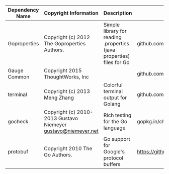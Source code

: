 
| Dependency Name | Copyright Information | Description |	Repo URL | License Type	| License URL |	Forked from |
|-----------------|-----------------------|-------------|----------|--------------|-------------|-------------|
|Goproperties|Copyright (c) 2012 The Goproperties Authors.|Simple library for reading .properties (java properties) files for Go	|github.com/dmotylev/goproperties	|BSD Styled|	https://raw.githubusercontent.com/dmotylev/goproperties/master/LICENSE|
|Gauge Common|	Copyright 2015 ThoughtWorks, Inc|	|	github.com/getgauge/common|	Apache2.0	|||
|terminal|	Copyright (c) 2013 Meng Zhang	|Colorful terminal output for Golang|github.com/wsxiaoys/terminal	|BSD Styled|https://raw.githubusercontent.com/wsxiaoys/terminal/master/LICENSE||
|gocheck| Copyright (c) 2010-2013 Gustavo Niemeyer <gustavo@niemeyer.net>	|Rich testing for the Go language	|gopkg.in/check.v1	|Simplified BSD	|https://raw.githubusercontent.com/go-check/check/v1/LICENSE||
|protobuf	|Copyright 2010 The Go Authors.	|Go support for Google's protocol buffers	|https://github.com/golang/protobuf	|BSD Styled	|https://raw.githubusercontent.com/golang/protobuf/master/LICENSE|
